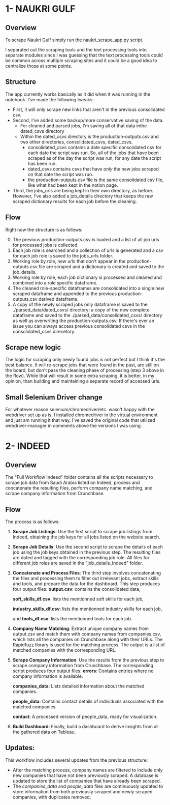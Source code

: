 
# 1- NAUKRI GULF
## Overview
To scrape Naukri Gulf simply run the naukri_scrape_app.py script.

I separated out the scraping tools and the text processing tools into separate modules since I was guessing that the text processing tools could be common across multiple scraping sites and it could be a good idea to centralize those at some points.

## Structure

The app currently works basically as it did when it was running in the notebook. I've made the following tweaks:
- First, it will only scrape new links that aren't in the previous consolidated csv.
- Second, I've added some backup/more conservative saving of the data. 
    - For cleaned and parsed jobs, I'm saving all of that data inthe dated_csvs directory
    - Within the dated_csvs directory is the production-outputs.csv and two other directories, consolidated_csvs, dated_csvs.
        - consolidated_csvs contains a date specific consolidated csv for each date the script was run. So, all of the jobs that have been scraped as of the day the script was run, for any date the script has been run.
        - dated_csvs contains csvs that have *only* the new jobs scraped on that date the script was run.
        - the production-outputs.csv file is the same consolidated csv file, like what had been kept in the notion page.
- Third, the jobs_urls are being kept in their own directory, as before. However, I've also added a job_details directory that keeps the raw scraped dictionary results for each job before the cleaning.

## Flow

Right now the structure is as follows:

0. The previous production-outputs.csv is loaded and a list of all job urls for processed jobs is collected.
1. Each job role is searched and a collection of urls is generated and a csv for each job role is saved to the jobs_urls folder.
2. Working role by role, new urls that don't appear in the production-outputs.csv file are scraped and a dictionary is created and saved to the job_details.
3. Working role by role, each job dictionary is processed and cleaned and combined into a role specific dataframe.
4. The cleaned role-specific dataframes are consolidated into a single new scraped dataframe and appended to the previous production-outputs.csv derived dataframe.
5. A copy of the newly scraped jobs only dataframe is saved to the ./parsed_data/dated_csvs/ directory; a copy of the new complete dataframe and saved to the ./parsed_data/consolidated_csvs/ directory as well as overwriting the production-outputs.csv. If there's ever an issue you can always access previous consolidated csvs  in the consolidated_csvs direcetory.

## Scrape new logic

The logic for scraping only newly found jobs is not perfect but I think it's the best balance. It will re-scrape jobs that were found in the past, are still on the board, but don't pass the cleaning phase of processing (step 3 above in the flow). While that will result in some extra scraping, it is better, in my opinion, than building and maintaining a separate record of accessed urls. 

## Small Selenium Driver change

For whatever reason selenium/chromedriver/etc. wasn't happy with the webdriver set up as is. I installed chromedriver in the virtual environment and just am running it that way. I've saved the original code that utilized webdriver-manager in comments above the versions I was using.

# 2- INDEED
## Overview
 The "Full Workflow Indeed" folder contains all the scripts necessary to scrape job data from Saudi Arabia listed on Indeed, process and concatenate the resulting files, perform company name matching, and scrape company information from Crunchbase.

## Flow
The process is as follows:

1. **Scrape Job Listings**: Use the first script to scrape job listings from Indeed, obtaining the job keys for all jobs listed on the website search.

2. **Scrape Job Details**: Use the second script to scrape the details of each job using the job keys obtained in the previous step. The resulting files are dated and tagged with the corresponding job role. All files for different job roles are saved in the "job_details_Indeed" folder.

3. **Concatenate and Process Files**: The third step involves concatenating the files and processing them to filter out irrelevant jobs, extract skills and tools, and prepare the data for the dashboard. This step produces four output files: 
    **output.csv**: contains the consolidated data,

    **soft_skills_df.csv**: lists the mentionned soft skills for each job, 

    **industry_skills_df.csv**: lists the mentionned industry skills for each job, 
    
    and **tools_df.csv**: lists the mentionned tools for each job. 

4. **Company Name Matching**: Extract unique company names from output.csv and match them with company names from companies.csv, which lists all the companies on Crunchbase along with their URLs. The Rapidfuzz library is used for the matching process. The output is a list of matched companies with the corresponding URL.

5. **Scrape Company Information**: Use the results from the previous step to scrape company information from Crunchbase. The corresponding script produces four output files:
    **errors**: Contains entries where no company information is available.

    **companies_data**: Lists detailed information about the matched companies.

    **people_data**: Contains contact details of individuals associated with the matched companies.

    **contact**: A processed version of people_data, ready for visualization.

6. **Build Dashboard**: Finally, build a dashboard to derive insights from all the gathered data on Tableau.

## Updates:
This workflow includes several updates from the previous structure:

- After the matching process, company names are filtered to include only new companies that have not been previously scraped. A database is updated to store the list of companies that have already been scraped.
- The *companies_data* and *people_data* files are continuously updated to store information from both previously scraped and newly scraped companies, with duplicates removed.
